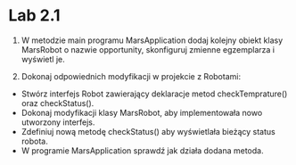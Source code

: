 # Lab 2.1

1. W metodzie main programu MarsApplication dodaj kolejny obiekt klasy MarsRobot o nazwie opportunity, skonfiguruj zmienne egzemplarza i wyświetl je.

2. Dokonaj odpowiednich modyfikacji w projekcie z Robotami:
- Stwórz interfejs Robot zawierający deklaracje metod checkTemprature() oraz checkStatus().
- Dokonaj modyfikacji klasy MarsRobot, aby implementowała nowo utworzony interfejs.
- Zdefiniuj nową metodę checkStatus() aby wyświetlała bieżący status robota.
- W programie MarsApplication sprawdź jak działa dodana metoda.
